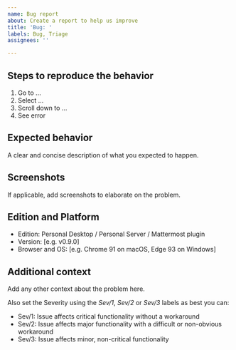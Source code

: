 ```yaml
---
name: Bug report
about: Create a report to help us improve
title: 'Bug: '
labels: Bug, Triage
assignees: ''

---
```


## Steps to reproduce the behavior

1. Go to ...
2. Select  ...
3. Scroll down to ...
4. See error

## Expected behavior

A clear and concise description of what you expected to happen.

## Screenshots

If applicable, add screenshots to elaborate on the problem.

## Edition and Platform

 - Edition: Personal Desktop / Personal Server / Mattermost plugin
 - Version: [e.g. v0.9.0]
 - Browser and OS: [e.g. Chrome 91 on macOS, Edge 93 on Windows]

## Additional context

Add any other context about the problem here.

Also set the Severity using the *Sev/1*, *Sev/2* or *Sev/3* labels as best you can:
* Sev/1: Issue affects critical functionality without a workaround
* Sev/2: Issue affects major functionality with a difficult or non-obvious workaround
* Sev/3: Issue affects minor, non-critical functionality
